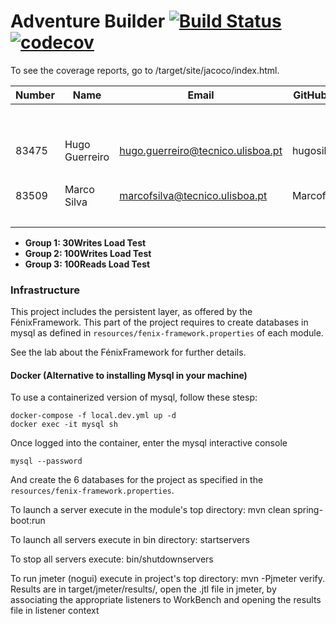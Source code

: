 # Adventure Builder [![Build Status](https://travis-ci.com/tecnico-softeng/es18al_15-project.svg?token=5FaChxQjpMkkzdVVADUP&branch=develop)](https://travis-ci.com/tecnico-softeng/es18al_15-project) [![codecov](https://codecov.io/gh/tecnico-softeng/es18al_15-project/branch/develop/graph/badge.svg?token=7RY2x2UONX)](https://codecov.io/gh/tecnico-softeng/es18al_15-project)

To see the coverage reports, go to <module name>/target/site/jacoco/index.html.


|   Number   |          Name           |            Email                  |   GitHub Username  | Group |
| ---------- | ----------------------- | --------------------------------- | -------------------| ----- |
|            |                         |                                   |                    |   1   |
|            |                         |                                   |                    |   1   |
| 83475      | Hugo Guerreiro          | hugo.guerreiro@tecnico.ulisboa.pt | hugosilvaguerreiro |   2   |
|            |                         |                                   |                    |   2   |
| 83509      | Marco Silva             | marcofsilva@tecnico.ulisboa.pt    | MarcofSilva        |   3   |
|            |                         |                                   |                    |   3   |

- **Group 1: 30Writes Load Test**
- **Group 2: 100Writes Load Test**
- **Group 3: 100Reads Load Test**

### Infrastructure

This project includes the persistent layer, as offered by the FénixFramework.
This part of the project requires to create databases in mysql as defined in `resources/fenix-framework.properties` of each module.

See the lab about the FénixFramework for further details.

#### Docker (Alternative to installing Mysql in your machine)

To use a containerized version of mysql, follow these stesp:

```
docker-compose -f local.dev.yml up -d
docker exec -it mysql sh
```

Once logged into the container, enter the mysql interactive console

```
mysql --password
```

And create the 6 databases for the project as specified in
the `resources/fenix-framework.properties`.

To launch a server execute in the module's top directory: mvn clean spring-boot:run

To launch all servers execute in bin directory: startservers

To stop all servers execute: bin/shutdownservers

To run jmeter (nogui) execute in project's top directory: mvn -Pjmeter verify. Results are in target/jmeter/results/, open the .jtl file in jmeter, by associating the appropriate listeners to WorkBench and opening the results file in listener context

